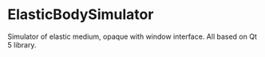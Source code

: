 ElasticBodySimulator
====================

Simulator of elastic medium, opaque with window interface. All based on Qt 5 library.
